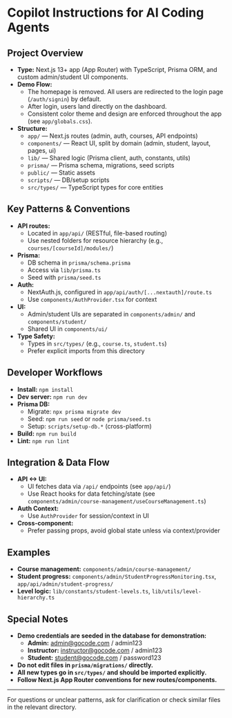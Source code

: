 # Copilot Instructions for AI Coding Agents

## Project Overview

- **Type:** Next.js 13+ app (App Router) with TypeScript, Prisma ORM, and custom admin/student UI components.
- **Demo Flow:**
  - The homepage is removed. All users are redirected to the login page (`/auth/signin`) by default.
  - After login, users land directly on the dashboard.
  - Consistent color theme and design are enforced throughout the app (see `app/globals.css`).
- **Structure:**
  - `app/` — Next.js routes (admin, auth, courses, API endpoints)
  - `components/` — React UI, split by domain (admin, student, layout, pages, ui)
  - `lib/` — Shared logic (Prisma client, auth, constants, utils)
  - `prisma/` — Prisma schema, migrations, seed scripts
  - `public/` — Static assets
  - `scripts/` — DB/setup scripts
  - `src/types/` — TypeScript types for core entities

## Key Patterns & Conventions

- **API routes:**
  - Located in `app/api/` (RESTful, file-based routing)
  - Use nested folders for resource hierarchy (e.g., `courses/[courseId]/modules/`)
- **Prisma:**
  - DB schema in `prisma/schema.prisma`
  - Access via `lib/prisma.ts`
  - Seed with `prisma/seed.ts`
- **Auth:**
  - NextAuth.js, configured in `app/api/auth/[...nextauth]/route.ts`
  - Use `components/AuthProvider.tsx` for context
- **UI:**
  - Admin/student UIs are separated in `components/admin/` and `components/student/`
  - Shared UI in `components/ui/`
- **Type Safety:**
  - Types in `src/types/` (e.g., `course.ts`, `student.ts`)
  - Prefer explicit imports from this directory

## Developer Workflows

- **Install:** `npm install`
- **Dev server:** `npm run dev`
- **Prisma DB:**
  - Migrate: `npx prisma migrate dev`
  - Seed: `npm run seed` or `node prisma/seed.ts`
  - Setup: `scripts/setup-db.*` (cross-platform)
- **Build:** `npm run build`
- **Lint:** `npm run lint`

## Integration & Data Flow

- **API <-> UI:**
  - UI fetches data via `/api/` endpoints (see `app/api/`)
  - Use React hooks for data fetching/state (see `components/admin/course-management/useCourseManagement.ts`)
- **Auth Context:**
  - Use `AuthProvider` for session/context in UI
- **Cross-component:**
  - Prefer passing props, avoid global state unless via context/provider

## Examples

- **Course management:** `components/admin/course-management/`
- **Student progress:** `components/admin/StudentProgressMonitoring.tsx`, `app/api/admin/student-progress/`
- **Level logic:** `lib/constants/student-levels.ts`, `lib/utils/level-hierarchy.ts`

## Special Notes

- **Demo credentials are seeded in the database for demonstration:**
  - **Admin:** admin@gocode.com / admin123
  - **Instructor:** instructor@gocode.com / admin123
  - **Student:** student@gocode.com / password123
- **Do not edit files in `prisma/migrations/` directly.**
- **All new types go in `src/types/` and should be imported explicitly.**
- **Follow Next.js App Router conventions for new routes/components.**

---

For questions or unclear patterns, ask for clarification or check similar files in the relevant directory.
